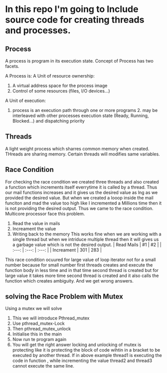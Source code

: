 # In this repo I'm going to Include source code for creating threads and processes.

## Process 
A process is program in its execution state.
Concept of Process has two facets.

A Process is:
A Unit of resource ownership:

1. A virtual address space for the process image
2. Control of some resources (files, I/O devices...)


A Unit of execution:

1. process is an execution path through one or
    more programs 
    2. may be interleaved with other processes
    execution state (Ready, Running, Blocked...) and dispatching
    priority
## Threads
A light weight process which sharres common memory when created. 
THreads are sharing memory.
Certain threads will modifies same variables.

## Race Condition
For checking the race condition we created three threads and also created a function which increments itself everrytime it is called by a thread. Thus our mail functions increases and it gives us the desired value as lng as we provided the desired value. But when we created a looop inside the mail funciton and mad the value too high like I incremented a Millions time then it is not providing the desired output. Thus we came to the race condition. Multicore processor face this problem.
1. Read the value in mails
2. Increament the value 
3. Writing back to the memory 
This works fine when we are working with a single thread but when we intriduce multiple thread then it will gives us a garbage value which is not the desired output.
| Read Mails | #1    | #2    |
| :---:   | :---: | :---: |
| Increament | 301   | 283   |

This race condition ocuured for large value of loop iterator not for a small number because for small number first threads creates and execute the function body in less time and in that time second thread is created but for large value it takes more time second thread is created and it also calls the function which creates ambiguity. And we get wrong answers.

## solving the Race Problem with Mutex
Using a mutex we will solve 
1. This we will introduce Pthread_mutex 
2. Use pthread_mutex-Lock 
3. Then pthread_mutex_unlock
4. Initialise this in the main
5. Now run te program again 
6. You will get the right answer 
locking and unlocking of mutex is protecting like it is protecting the block of code wihtin in a bracket to be executed by another thread. If in above example thread1 is executing the code in function , while incrementing the value thread2 and thread3 cannot execute the same line. 